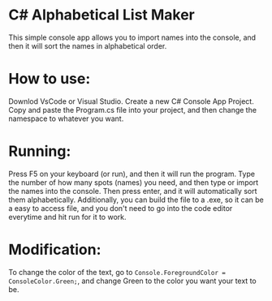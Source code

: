 # C# Alphabetical List Maker
This simple console app allows you to import names into the console, and then it will sort the names in alphabetical order.

# How to use:
Downlod VsCode or Visual Studio. Create a new C# Console App Project. Copy and paste the Program.cs file into your project, and then change the namespace to whatever you want.

# Running:
Press F5 on your keyboard (or run), and then it will run the program. Type the number of how many spots (names) you need, and then type or import the names into the console. Then press enter, and it will automatically sort them alphabetically. Additionally, you can build the file to a .exe, so it can be a easy to access file, and you don't need to go into the code editor everytime and hit run for it to work.

# Modification:
To change the color of the text, go to `Console.ForegroundColor = ConsoleColor.Green;`, and change Green to the color you want your text to be. 
